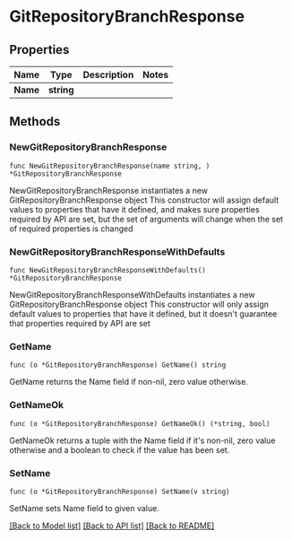 # GitRepositoryBranchResponse

## Properties

Name | Type | Description | Notes
------------ | ------------- | ------------- | -------------
**Name** | **string** |  | 

## Methods

### NewGitRepositoryBranchResponse

`func NewGitRepositoryBranchResponse(name string, ) *GitRepositoryBranchResponse`

NewGitRepositoryBranchResponse instantiates a new GitRepositoryBranchResponse object
This constructor will assign default values to properties that have it defined,
and makes sure properties required by API are set, but the set of arguments
will change when the set of required properties is changed

### NewGitRepositoryBranchResponseWithDefaults

`func NewGitRepositoryBranchResponseWithDefaults() *GitRepositoryBranchResponse`

NewGitRepositoryBranchResponseWithDefaults instantiates a new GitRepositoryBranchResponse object
This constructor will only assign default values to properties that have it defined,
but it doesn't guarantee that properties required by API are set

### GetName

`func (o *GitRepositoryBranchResponse) GetName() string`

GetName returns the Name field if non-nil, zero value otherwise.

### GetNameOk

`func (o *GitRepositoryBranchResponse) GetNameOk() (*string, bool)`

GetNameOk returns a tuple with the Name field if it's non-nil, zero value otherwise
and a boolean to check if the value has been set.

### SetName

`func (o *GitRepositoryBranchResponse) SetName(v string)`

SetName sets Name field to given value.



[[Back to Model list]](../README.md#documentation-for-models) [[Back to API list]](../README.md#documentation-for-api-endpoints) [[Back to README]](../README.md)


